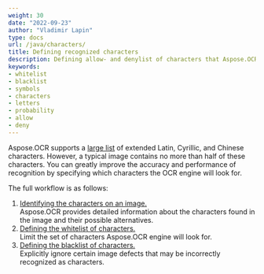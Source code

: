 ```yaml
---
weight: 30
date: "2022-09-23"
author: "Vladimir Lapin"
type: docs
url: /java/characters/
title: Defining recognized characters
description: Defining allow- and denylist of characters that Aspose.OCR looks for.
keywords:
- whitelist
- blacklist
- symbols
- characters
- letters
- probability
- allow
- deny
---
```


Aspose.OCR supports a [large list](/ocr/java/recognition-languages/) of extended Latin, Cyrillic, and Chinese characters. However, a typical image contains no more than half of these characters. You can greatly improve the accuracy and performance of recognition by specifying which characters the OCR engine will look for.

The full workflow is as follows:

1. [Identifying the characters on an image.](/ocr/java/characters-identify/)  
   Aspose.OCR provides detailed information about the characters found in the image and their possible alternatives.
2. [Defining the whitelist of characters.](/ocr/java/characters-whitelist/)  
   Limit the set of characters Aspose.OCR engine will look for.
3. [Defining the blacklist of characters.](/ocr/java/characters-blacklist/)  
   Explicitly ignore certain image defects that may be incorrectly recognized as characters.
